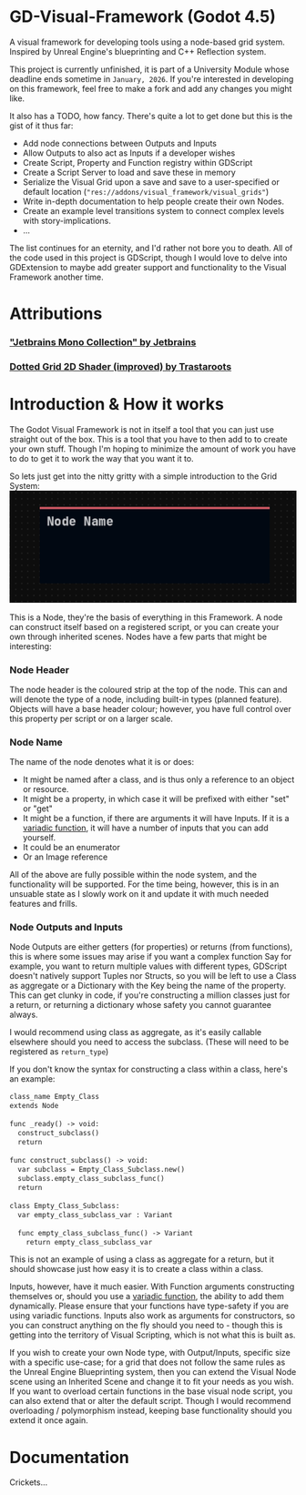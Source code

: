 # GD-Visual-Framework (Godot 4.5)
A visual framework for developing tools using a node-based grid system. Inspired by Unreal Engine's blueprinting and C++ Reflection system.

This project is currently unfinished, it is part of a University Module whose deadline ends sometime in `January, 2026`. If you're interested in developing on this framework, feel free to make a fork and add any changes you might like.

It also has a TODO, how fancy. There's quite a lot to get done but this is the gist of it thus far:
- Add node connections between Outputs and Inputs
- Allow Outputs to also act as Inputs if a developer wishes
- Create Script, Property and Function registry within GDScript
- Create a Script Server to load and save these in memory
- Serialize the Visual Grid upon a save and save to a user-specified or default location (`"res://addons/visual_framework/visual_grids"`)
- Write in-depth documentation to help people create their own Nodes.
- Create an example level transitions system to connect complex levels with story-implications.
- ...

The list continues for an eternity, and I'd rather not bore you to death. All of the code used in this project is GDScript, though I would love to delve into GDExtension to maybe add greater support and functionality to the Visual Framework another time.

# Attributions

### ["Jetbrains Mono Collection" by Jetbrains](https://www.jetbrains.com/lp/mono/)
### [Dotted Grid 2D Shader (improved) by Trastaroots](https://godotshaders.com/shader/dotted-grid-2d/)

# Introduction & How it works

The Godot Visual Framework is not in itself a tool that you can just use straight out of the box. This is a tool that you have to then add to to create your own stuff. Though I'm hoping to minimize the amount of work you have to do to get it to work the way that you want it to.

So lets just get into the nitty gritty with a simple introduction to the Grid System:
![alt text](https://github.com/Cami-Cat/GD-Visual-Framework/blob/1cbeed4eb9e4284a33ee8048df83090319f62151/images/NODE.png "Node Image")

This is a Node, they're the basis of everything in this Framework. A node can construct itself based on a registered script, or you can create your own through inherited scenes. Nodes have a few parts that might be interesting:
### Node Header
The node header is the coloured strip at the top of the node. This can and will denote the type of a node, including built-in types (planned feature). Objects will have a base header colour; however, you have full control over this property per script or on a larger scale.
### Node Name
The name of the node denotes what it is or does: 
- It might be named after a class, and is thus only a reference to an object or resource.
- It might be a property, in which case it will be prefixed with either "set" or "get"
- It might be a function, if there are arguments it will have Inputs. If it is a [variadic function](https://github.com/godotengine/godot-proposals/issues/1034), it will have a number of inputs that you can add yourself.
- It could be an enumerator
- Or an Image reference

All of the above are fully possible within the node system, and the functionality will be supported. For the time being, however, this is in an unsuable state as I slowly work on it and update it with much needed features and frills.

### Node Outputs and Inputs
Node Outputs are either getters (for properties) or returns (from functions), this is where some issues may arise if you want a complex function
Say for example, you want to return multiple values with different types, GDScript doesn't natively support Tuples nor Structs, so you will be left to use a Class as aggregate or a Dictionary with the Key being the name of the property. This can get clunky in code, if you're constructing a million classes just for a return, or returning a dictionary whose safety you cannot guarantee always.

I would recommend using class as aggregate, as it's easily callable elsewhere should you need to access the subclass. (These will need to be registered as `return_type`)

If you don't know the syntax for constructing a class within a class, here's an example:

```gdscript
class_name Empty_Class
extends Node

func _ready() -> void:
  construct_subclass()
  return

func construct_subclass() -> void:
  var subclass = Empty_Class_Subclass.new()
  subclass.empty_class_subclass_func()
  return

class Empty_Class_Subclass:
  var empty_class_subclass_var : Variant

  func empty_class_subclass_func() -> Variant
    return empty_class_subclass_var
```

This is not an example of using a class as aggregate for a return, but it should showcase just how easy it is to create a class within a class.

Inputs, however, have it much easier. With Function arguments constructing themselves or, should you use a [variadic function](https://github.com/godotengine/godot-proposals/issues/1034), the ability to add them dynamically. Please ensure that your functions have type-safety if you are using variadic functions.
Inputs also work as arguments for constructors, so you can construct anything on the fly should you need to - though this is getting into the territory of Visual Scripting, which is not what this is built as.

If you wish to create your own Node type, with Output/Inputs, specific size with a specific use-case; for a grid that does not follow the same rules as the Unreal Engine Blueprinting system, then you can extend the Visual Node scene using an Inherited Scene and change it to fit your needs as you wish. If you want to overload certain functions in the base visual node script, you can also extend that or alter the default script. Though I would recommend overloading / polymorphism instead, keeping base functionality should you extend it once again.

# Documentation

Crickets...
